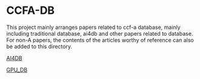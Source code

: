 # CCFA-DB
This project mainly arranges papers related to ccf-a database, mainly including traditional database, ai4db and other papers related to database. 
For non-A papers, the contents of the articles worthy of reference can also be added to this directory.

[AI4DB][ai4db]

[ai4db]:https://github.com/LumingSun/ML4DB-paper-list

[GPU_DB][gpudb]

[gpudb]:https://github.com/CSLiuPeng/CCFA-DB/blob/main/GPUDB.md